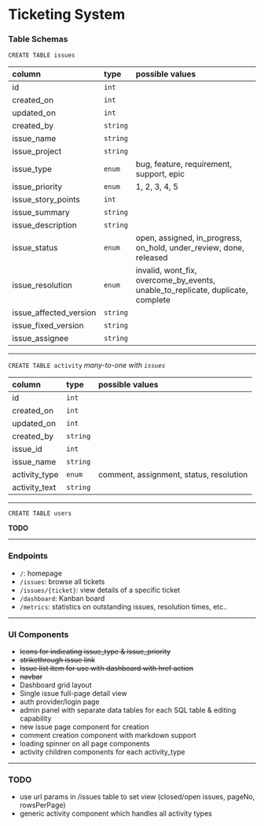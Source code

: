 # Ticketing System

### Table Schemas

`CREATE TABLE issues`

| column | type | possible values |
|:---|:---|:---|
| id | `int` |  |
| created_on | `int` |  |
| updated_on | `int` |  |
| created_by | `string` |  |
| issue_name | `string` |  |
| issue_project | `string` |  |
| issue_type | `enum` | bug, feature, requirement, support, epic |
| issue_priority | `enum` | 1, 2, 3, 4, 5 |
| issue_story_points | `int` |  |
| issue_summary | `string` |  |
| issue_description | `string` |  |
| issue_status | `enum` | open, assigned, in_progress, on_hold, under_review, done, released |
| issue_resolution | `enum` | invalid, wont_fix, overcome_by_events, unable_to_replicate, duplicate, complete |
| issue_affected_version | `string` |  |
| issue_fixed_version | `string` |  |
| issue_assignee | `string` |  |

---

`CREATE TABLE activity` *many-to-one with `issues`*

| column | type | possible values |
|:---|:---|:---|
| id | `int` |  |
| created_on | `int` |  |
| updated_on | `int` |  |
| created_by | `string` |  |
| issue_id | `int` |  |
| issue_name | `string` |  |
| activity_type | `enum` | comment, assignment, status, resolution |
| activity_text | `string` |  |

---

`CREATE TABLE users`

**TODO**

---

### Endpoints

- `/`: homepage
- `/issues`: browse all tickets
- `/issues/{ticket}`: view details of a specific ticket
- `/dashboard`: Kanban board
- `/metrics`: statistics on outstanding issues, resolution times, etc..

---

### UI Components
- ~~Icons for indicating issue_type & issue_priority~~
- ~~strikethrough issue link~~
- ~~Issue list item for use with dashboard with href action~~
- ~~navbar~~
- Dashboard grid layout
- Single issue full-page detail view
- auth provider/login page
- admin panel with separate data tables for each SQL table & editing capability
- new issue page component for creation
- comment creation component with markdown support
- loading spinner on all page components
- activity children components for each activity_type

---

### TODO
- use url params in /issues table to set view (closed/open issues, pageNo, rowsPerPage)
- generic activity component which handles all activity types

